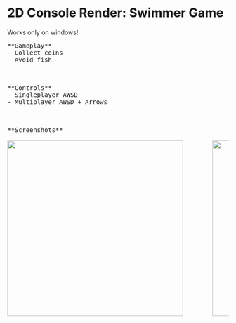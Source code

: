 # 2D Console Render: Swimmer Game
Works only on windows!
<pre>
**Gameplay**
- Collect coins
- Avoid fish



**Controls**
- Singleplayer AWSD
- Multiplayer AWSD + Arrows



**Screenshots**

<img src="https://i.ibb.co/fXbwMb8/1.png" width="400" />        <img src="https://i.ibb.co/Nmt8SgZ/2.png" width="400" />
</pre>
